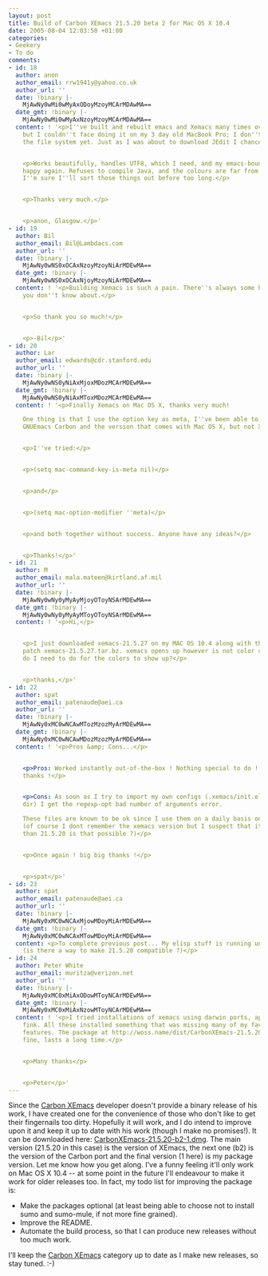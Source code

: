 ```yaml
---
layout: post
title: Build of Carbon XEmacs 21.5.20 beta 2 for Mac OS X 10.4
date: 2005-08-04 12:03:50 +01:00
categories:
- Geekery
- To do
comments:
- id: 18
  author: anon
  author_email: rrw1941y@yahoo.co.uk
  author_url: ''
  date: !binary |-
    MjAwNy0wMi0wMyAxODoyMzoyMCArMDAwMA==
  date_gmt: !binary |-
    MjAwNy0wMi0wMyAxNzoyMzoyMCArMDAwMA==
  content: ! '<p>I''ve built and rebuilt emacs and Xemacs many times over 15 years,
    but I couldn''t face doing it on my 3 day old MacBook Pro; I don''t understand
    the file system yet. Just as I was about to download JEdit I chanced on your binary.</p>


    <p>Works beautifully, handles UTF8, which I need, and my emacs-bound fingers are
    happy again. Refuses to compile Java, and the colours are far from my taste, but
    I''m sure I''ll sort those things out before too long.</p>


    <p>Thanks very much.</p>


    <p>anon, Glasgow.</p>'
- id: 19
  author: Bil
  author_email: Bil@Lambdacs.com
  author_url: ''
  date: !binary |-
    MjAwNy0wNS0xOCAxNzoyMzoyNiArMDEwMA==
  date_gmt: !binary |-
    MjAwNy0wNS0xOCAxNjoyMzoyNiArMDEwMA==
  content: ! '<p>Building Xemacs is such a pain. There''s always some hidden detail
    you don''t know about.</p>


    <p>So thank you so much!</p>


    <p>-Bil</p>'
- id: 20
  author: Lar
  author_email: edwards@cdr.stanford.edu
  author_url: ''
  date: !binary |-
    MjAwNy0wNS0yNiAxMjoxMDozMCArMDEwMA==
  date_gmt: !binary |-
    MjAwNy0wNS0yNiAxMToxMDozMCArMDEwMA==
  content: ! '<p>Finally Xemacs on Mac OS X, thanks very much!

    One thing is that I use the option key as meta, I''ve been able to set that for
    GNUEmacs Carbon and the version that comes with Mac OS X, but not XEmacs Carbon.</p>


    <p>I''ve tried:</p>


    <p>(setq mac-command-key-is-meta nil)</p>


    <p>and</p>


    <p>(setq mac-option-modifier ''meta)</p>


    <p>and both together without success. Anyone have any ideas?</p>


    <p>Thanks!</p>'
- id: 21
  author: M
  author_email: mala.mateen@kirtland.af.mil
  author_url: ''
  date: !binary |-
    MjAwNy0wNy0yMyAyMjoyOToyNSArMDEwMA==
  date_gmt: !binary |-
    MjAwNy0wNy0yMyAyMToyOToyNSArMDEwMA==
  content: ! '<p>Hi,</p>


    <p>I just downloaded xemacs-21.5.27 on my MAC OS 10.4 along with the suggested
    patch xemacs-21.5.27.tar.bz. xemacs opens up however is not color coded. What
    do I need to do for the colors to show up?</p>


    <p>thanks,</p>'
- id: 22
  author: spat
  author_email: patenaude@aei.ca
  author_url: ''
  date: !binary |-
    MjAwNy0xMC0wNCAwMTozMzozMyArMDEwMA==
  date_gmt: !binary |-
    MjAwNy0xMC0wNCAwMDozMzozMyArMDEwMA==
  content: ! '<p>Pros &amp; Cons...</p>


    <p>Pros: Worked instantly out-of-the-box ! Nothing special to do ! Really cool,
    thanks !</p>


    <p>Cons: As soon as I try to import my own configs (.xemacs/init.el and elisp
    dir) I get the regexp-opt bad number of arguments error.

    These files are known to be ok since I use them on a daily basis on a RedHat machine
    (of course I dont remember the xemacs version but I suspect that its more recent
    than 21.5.20 is that possible ?)</p>


    <p>Once again ! big big thanks !</p>


    <p>spat</p>'
- id: 23
  author: spat
  author_email: patenaude@aei.ca
  author_url: ''
  date: !binary |-
    MjAwNy0xMC0wNCAxMjowMDoyMiArMDEwMA==
  date_gmt: !binary |-
    MjAwNy0xMC0wNCAxMTowMDoyMiArMDEwMA==
  content: <p>To complete previous post... My elisp stuff is running under 21.4.13
    (is there a way to make 21.5.20 compatible ?)</p>
- id: 24
  author: Peter White
  author_email: muritza@verizon.net
  author_url: ''
  date: !binary |-
    MjAwNy0xMC0xMiAxODowMToyNCArMDEwMA==
  date_gmt: !binary |-
    MjAwNy0xMC0xMiAxNzowMToyNCArMDEwMA==
  content: ! '<p>I tried installations of xemacs using darwin ports, apt-get, and
    fink. All these installed something that was missing many of my favorite xemacs
    features. The package at http://woss.name/dist/CarbonXEmacs-21.5.20-b2-1.dmg works
    fine, lasts a long time.</p>


    <p>Many thanks</p>


    <p>Peter</p>'
---
```

Since the <a href="http://members.shaw.ca/akochoi-xemacs/" title="Carbon XEmacs">Carbon XEmacs</a> developer doesn't provide a binary release of his work, I have created one for the convenience of those who don't like to get their fingernails too dirty.  Hopefully it will work, and I do intend to improve upon it and keep it up to date with his work (though I make no promises!).  It can be downloaded here: <a href="http://woss.name/dist/CarbonXEmacs-21.5.20-b2-1.dmg" title="Carbon XEmacs 21.5.20 beta 2">CarbonXEmacs-21.5.20-b2-1.dmg</a>.  The main version (21.5.20 in this case) is the version of XEmacs, the next one (b2) is the version of the Carbon port and the final version (1 here) is my package version.  Let me know how you get along.  I've a funny feeling it'll only work on Mac OS X 10.4 -- at some point in the future I'll endeavour to make it work for older releases too.  In fact, my todo list for improving the package is:

<ul>
  <li>Make the packages optional (at least being able to choose not to install sumo and sumo-mule, if not more fine grained).</li>
  <li>Improve the README.</li>
  <li>Automate the build process, so that I can produce new releases without too much work.</li>
</ul>

I'll keep the <a href="/category/carbon-xemacs/" title="Carbon XEmacs category">Carbon XEmacs</a> category up to date as I make new releases, so stay tuned. :-)
